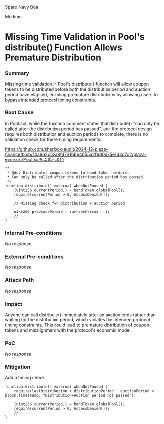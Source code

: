 Spare Navy Boa

Medium

# Missing Time Validation in Pool's distribute() Function Allows Premature Distribution

### Summary

Missing time validation in Pool's distribute() function will allow coupon tokens to be distributed before both the distribution period and auction period have elapsed, enabling premature distributions by allowing users to bypass intended protocol timing constraints.

### Root Cause

In Pool.sol, while the function comment states that distribute() "can only be called after the distribution period has passed", and the protocol design requires both distribution and auction periods to complete, there is no validation check for these timing requirements:

https://github.com/sherlock-audit/2024-12-plaza-finance/blob/14a962c52a8f4731bbe4655a2f6d0d85e144c7c2/plaza-evm/src/Pool.sol#L585-L614

```solidity
**
 * @dev Distributes coupon tokens to bond token holders.
 * Can only be called after the distribution period has passed.
 */
function distribute() external whenNotPaused {
    (uint256 currentPeriod,) = bondToken.globalPool();
    require(currentPeriod > 0, AccessDenied());
    
    // Missing check for distribution + auction period
    
    uint256 previousPeriod = currentPeriod - 1;
    // ...
}
```

### Internal Pre-conditions

_No response_

### External Pre-conditions

_No response_

### Attack Path

_No response_

### Impact

Anyone can call distribute() immediately after an auction ends rather than waiting for the distribution period, which violates the intended protocol timing constraints. This could lead to premature distribution of coupon tokens and misalignment with the protocol's economic model.

### PoC

_No response_

### Mitigation

Add a timing check

```solidity
function distribute() external whenNotPaused {
    require(lastDistribution + distributionPeriod + auctionPeriod < block.timestamp, "Distribution+Auction period not passed"); 
    
    (uint256 currentPeriod,) = bondToken.globalPool();
    require(currentPeriod > 0, AccessDenied());
    // ...
}
```
